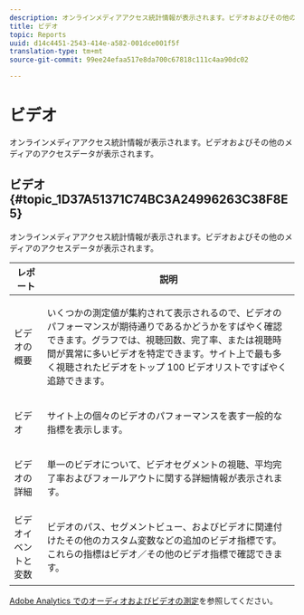 ```yaml
---
description: オンラインメディアアクセス統計情報が表示されます。ビデオおよびその他のメディアのアクセスデータが表示されます。
title: ビデオ
topic: Reports
uuid: d14c4451-2543-414e-a582-001dce001f5f
translation-type: tm+mt
source-git-commit: 99ee24efaa517e8da700c67818c111c4aa90dc02

---
```



# ビデオ

オンラインメディアアクセス統計情報が表示されます。ビデオおよびその他のメディアのアクセスデータが表示されます。

## ビデオ {#topic_1D37A51371C74BC3A24996263C38F8E5}

オンラインメディアアクセス統計情報が表示されます。ビデオおよびその他のメディアのアクセスデータが表示されます。

<table id="table_A032C55365C34F808764965ADF62F81F"> 
 <thead> 
  <tr> 
   <th colname="col1" class="entry"> レポート </th> 
   <th colname="col2" class="entry"> 説明 </th> 
  </tr> 
 </thead>
 <tbody> 
  <tr> 
   <td colname="col1"> ビデオの概要 </td> 
   <td colname="col2"> <p> いくつかの測定値が集約されて表示されるので、ビデオのパフォーマンスが期待通りであるかどうかをすばやく確認できます。グラフでは、視聴回数、完了率、または視聴時間が異常に多いビデオを特定できます。サイト上で最も多く視聴されたビデオをトップ 100 ビデオリストですばやく追跡できます。 </p> </td> 
  </tr> 
  <tr> 
   <td colname="col1"> ビデオ </td> 
   <td colname="col2"> <p> サイト上の個々のビデオのパフォーマンスを表す一般的な指標を表示します。 </p> </td> 
  </tr> 
  <tr> 
   <td colname="col1"> ビデオの詳細 </td> 
   <td colname="col2"> <p> 単一のビデオについて、ビデオセグメントの視聴、平均完了率およびフォールアウトに関する詳細情報が表示されます。 </p> </td> 
  </tr> 
  <tr> 
   <td colname="col1"> ビデオイベントと変数 </td> 
   <td colname="col2"> <p> ビデオのパス、セグメントビュー、およびビデオに関連付けたその他のカスタム変数などの追加のビデオ指標です。これらの指標は<span class="uicontrol">ビデオ</span>／<span class="uicontrol">その他のビデオ指標</span>で確認できます。 </p> </td> 
  </tr> 
 </tbody> 
</table>

[Adobe Analytics でのオーディオおよびビデオの測定](https://marketing.adobe.com/resources/help/en_US/sc/appmeasurement/hbvideo/)を参照してください。
